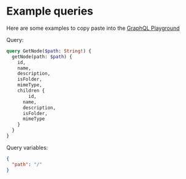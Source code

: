 # Example queries

Here are some examples to copy paste into the [GraphQL Playground](http://localhost:8080)

Query:
```graphql
query GetNode($path: String!) {
  getNode(path: $path) {
    id,
    name,
    description,
    isFolder,
    mimeType,
    children {
     	id,
      name,
      description,
      isFolder,
      mimeType
    }
  }
}
```

Query variables:
```json
{
  "path": "/"
}
```